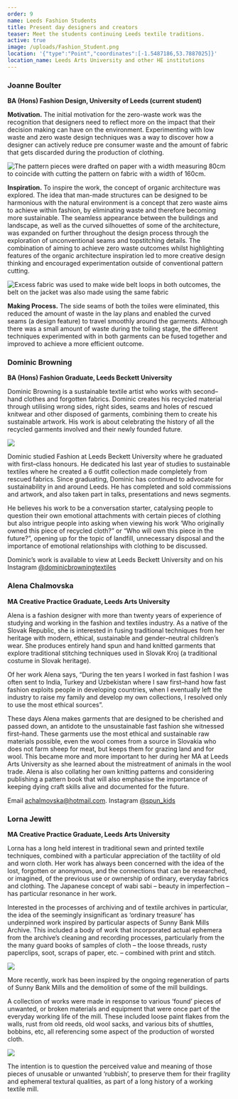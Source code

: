 ```yaml
---
order: 9
name: Leeds Fashion Students
title: Present day designers and creators
teaser: Meet the students continuing Leeds textile traditions.
active: true
image: /uploads/Fashion_Student.png
location: '{"type":"Point","coordinates":[-1.5487186,53.7887025]}'
location_name: Leeds Arts University and other HE institutions
---
```

### Joanne Boulter

**BA (Hons) Fashion Design, University of Leeds (current student)** 

**Motivation.** The initial motivation for the zero-waste work was the recognition that designers need to reflect more on the impact that their decision making can have on the environment. Experimenting with low waste and zero waste design techniques was a way to discover how a designer can actively reduce pre consumer waste and the amount of fabric that gets discarded during the production of clothing.

![](/uploads/boulter2.jpg "The pattern pieces were drafted on paper with a width measuring 80cm to coincide with cutting the pattern on fabric with a width of 160cm.")

**Inspiration.** To inspire the work, the concept of organic architecture was explored. The idea that man-made structures can be designed to be harmonious with the natural environment is a concept that zero waste aims to achieve within fashion, by eliminating waste and therefore becoming more sustainable. The seamless appearance between the buildings and landscape, as well as the curved silhouettes of some of the architecture, was expanded on further throughout the design process through the exploration of unconventional seams and topstitching details. The combination of aiming to achieve zero waste outcomes whilst highlighting features of the organic architecture inspiration led to more creative design thinking and encouraged experimentation outside of conventional pattern cutting.

![](/uploads/boulter1.jpg "Excess fabric was used to make wide belt loops in both outcomes, the belt on the jacket was also made using the same fabric")

**Making Process.** The side seams of both the toiles were eliminated, this reduced the amount of waste in the lay plans and enabled the curved seams (a design feature) to travel smoothly around the garments. Although there was a small amount of waste during the toiling stage, the different techniques experimented with in both garments can be fused together and improved to achieve a more efficient outcome.

### Dominic Browning

**BA (Hons) Fashion Graduate, Leeds Beckett University**

Dominic Browning is a sustainable textile artist who works with second–hand clothes and forgotten fabrics. Dominic creates his recycled material through utilising wrong sides, right sides, seams and holes of rescued knitwear and other disposed of garments, combining them to create his sustainable artwork. His work is about celebrating the history of all the recycled garments involved and their newly founded future.

![](/uploads/dom-2.jpg)

Dominic studied Fashion at Leeds Beckett University where he graduated with first–class honours. He dedicated his last year of studies to sustainable textiles where he created a 6 outfit collection made completely from rescued fabrics. Since graduating, Dominic has continued to advocate for sustainability in and around Leeds. He has completed and sold commissions and artwork, and also taken part in talks, presentations and news segments.

He believes his work to be a conversation starter, catalysing people to question their own emotional attachments with certain pieces of clothing but also intrigue people into asking when viewing his work ‘Who originally owned this piece of recycled cloth?” or “Who will own this piece in the future?”, opening up for the topic of landfill, unnecessary disposal and the importance of emotional relationships with clothing to be discussed.

Dominic’s work is available to view at Leeds Beckett University and on his Instagram [@dominicbrowningtextiles](https://www.instagram.com/dominicbrowningtextiles)

### Alena Chalmovska

**MA Creative Practice Graduate, Leeds Arts University**

Alena is a fashion designer with more than twenty years of experience of studying and working in the fashion and textiles industry. As a native of the Slovak Republic, she is interested in fusing traditional techniques from her heritage with modern, ethical, sustainable and gender–neutral children’s wear. She produces entirely hand spun and hand knitted garments that explore traditional stitching techniques used in Slovak Kroj (a traditional costume in Slovak heritage).

Of her work Alena says, “During the ten years I worked in fast fashion I was often sent to India, Turkey and Uzbekistan where I saw first–hand how fast fashion exploits people in developing countries, when I eventually left the industry to raise my family and develop my own collections, I resolved only to use the most ethical sources”.

These days Alena makes garments that are designed to be cherished and passed down, an antidote to the unsustainable fast fashion she witnessed first–hand. These garments use the most ethical and sustainable raw materials possible, even the wool comes from a source in Slovakia who does not farm sheep for meat, but keeps them for grazing land and for wool. This became more and more important to her during her MA at Leeds Arts University as she learned about the mistreatment of animals in the wool trade.
Alena is also collating her own knitting patterns and considering publishing a pattern book that will also emphasise the importance of keeping dying craft skills alive and documented for the future.

Email [achalmovska@hotmail.com](mailto:achalmovska@hotmail.com). Instagram [@spun_kids](https://omstagram.com/spun_kids)

### Lorna Jewitt

**MA Creative Practice Graduate, Leeds Arts University**

Lorna has a long held interest in traditional sewn and printed textile techniques, combined with a particular appreciation of the tactility of old and worn cloth. Her work has always been concerned with the idea of the lost, forgotten or anonymous, and the connections that can be researched, or imagined, of the previous use or ownership of ordinary, everyday fabrics and clothing. The Japanese concept of wabi sabi – beauty in imperfection – has particular resonance in her work.

Interested in the processes of archiving and of textile archives in particular, the idea of the seemingly insignificant as ‘ordinary treasure’ has underpinned work inspired by particular aspects of Sunny Bank Mills Archive. This included a body of work that incorporated actual ephemera from the archive’s cleaning and recording processes, particularly from the the many guard books of samples of cloth – the loose threads, rusty paperclips, soot, scraps of paper, etc. – combined with print and stitch.

![](/uploads/jewitt-1.jpg)

More recently, work has been inspired by the ongoing regeneration of parts of Sunny Bank Mills and the demolition of some of the mill buildings.

A collection of works were made in response to various ‘found’ pieces of unwanted, or broken materials and equipment that were once part of the everyday working life of the mill. These included loose paint flakes from the walls, rust from old reeds, old wool sacks, and various bits of shuttles, bobbins, etc, all referencing some aspect of the production of worsted cloth.

![](/uploads/jewitt-2.jpg)

The intention is to question the perceived value and meaning of those pieces of unusable or unwanted ‘rubbish’, to preserve them for their fragility and ephemeral textural qualities, as part of a long history of a working textile mill.